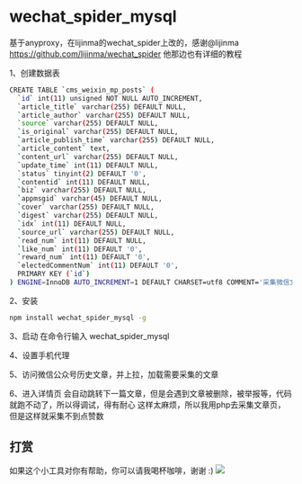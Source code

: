 # wechat_spider_mysql

基于anyproxy，在lijinma的wechat_spider上改的，感谢@lijinma
https://github.com/lijinma/wechat_spider
他那边也有详细的教程




1、创建数据表
```bash
CREATE TABLE `cms_weixin_mp_posts` (
  `id` int(11) unsigned NOT NULL AUTO_INCREMENT,
  `article_title` varchar(255) DEFAULT NULL,
  `article_author` varchar(255) DEFAULT NULL,
  `source` varchar(255) DEFAULT NULL,
  `is_original` varchar(255) DEFAULT NULL,
  `article_publish_time` varchar(255) DEFAULT NULL,
  `article_content` text,
  `content_url` varchar(255) DEFAULT NULL,
  `update_time` int(11) DEFAULT NULL,
  `status` tinyint(2) DEFAULT '0',
  `contentid` int(11) DEFAULT NULL,
  `biz` varchar(255) DEFAULT NULL,
  `appmsgid` varchar(45) DEFAULT NULL,
  `cover` varchar(255) DEFAULT NULL,
  `digest` varchar(255) DEFAULT NULL,
  `idx` int(11) DEFAULT NULL,
  `source_url` varchar(255) DEFAULT NULL,
  `read_num` int(11) DEFAULT NULL,
  `like_num` int(11) DEFAULT '0',
  `reward_num` int(11) DEFAULT '0',
  `electedCommentNum` int(11) DEFAULT '0',
  PRIMARY KEY (`id`)
) ENGINE=InnoDB AUTO_INCREMENT=1 DEFAULT CHARSET=utf8 COMMENT='采集微信文章';

```

2、安装
```bash
npm install wechat_spider_mysql -g
```

3、启动
在命令行输入
wechat_spider_mysql

4、设置手机代理


5、访问微信公众号历史文章，并上拉，加载需要采集的文章

6、进入详情页
会自动跳转下一篇文章，但是会遇到文章被删除，被举报等，代码就跑不动了，所以得调试，得有耐心
这样太麻烦，所以我用php去采集文章页，但是这样就采集不到点赞数

## 打赏
如果这个小工具对你有帮助，你可以请我喝杯咖啡，谢谢 :)
![](http://ofh9pu5l3.bkt.clouddn.com/wechat_pay.png)





